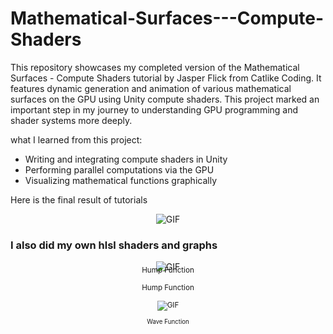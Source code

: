 # Mathematical-Surfaces---Compute-Shaders
This repository showcases my completed version of the Mathematical Surfaces - Compute Shaders tutorial by Jasper Flick from Catlike Coding. It features dynamic generation and animation of various mathematical surfaces on the GPU using Unity compute shaders. This project marked an important step in my journey to understanding GPU programming and shader systems more deeply.

what I learned from this project:

- Writing and integrating compute shaders in Unity  
- Performing parallel computations via the GPU  
- Visualizing mathematical functions graphically

Here is the final result of tutorials
<p align="center">
  <img src="https://github.com/user-attachments/assets/29c3f472-bf15-4969-868c-3e0108c2b612" alt="GIF" />
</p>


### I also did my own hlsl shaders and graphs

<p align="center">
  <img src="https://github.com/user-attachments/assets/9c6b2b80-f872-49b7-bb1d-38fe6a805b22" alt="GIF" />
  <small style="display:block; margin-top:-10px;">Hump Function</small>
</p>
<p align="center">
  <small>Hump Function
</p>



<p align="center">
  <img src="https://github.com/user-attachments/assets/50627d72-4de6-4aa8-ba1c-e4d37aa1a7ec" alt="GIF" />
</p>
<p align="center">
  <small>Wave Function
</p>
